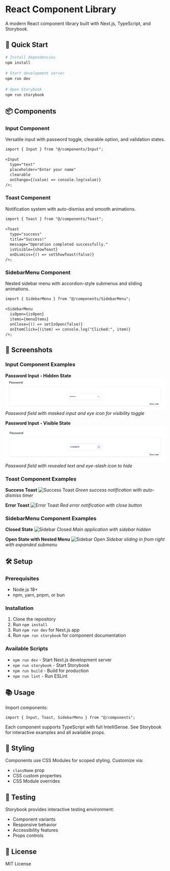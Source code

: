 # React Component Library

A modern React component library built with Next.js, TypeScript, and Storybook.

## 🚀 Quick Start

```bash
# Install dependencies
npm install

# Start development server
npm run dev

# Open Storybook
npm run storybook
```

## 📦 Components

### Input Component

Versatile input with password toggle, clearable option, and validation states.

```tsx
import { Input } from "@/components/Input";

<Input
  type="text"
  placeholder="Enter your name"
  clearable
  onChange={(value) => console.log(value)}
/>;
```

### Toast Component

Notification system with auto-dismiss and smooth animations.

```tsx
import { Toast } from "@/components/Toast";

<Toast
  type="success"
  title="Success!"
  message="Operation completed successfully."
  isVisible={showToast}
  onDismiss={() => setShowToast(false)}
/>;
```

### SidebarMenu Component

Nested sidebar menu with accordion-style submenus and sliding animations.

```tsx
import { SidebarMenu } from "@/components/SidebarMenu";

<SidebarMenu
  isOpen={isOpen}
  items={menuItems}
  onClose={() => setIsOpen(false)}
  onItemClick={(item) => console.log("Clicked:", item)}
/>;
```

## 📸 Screenshots

### Input Component Examples

**Password Input - Hidden State**
![Password Input Hidden](public/screenshots/input-password-hidden.png)
_Password field with masked input and eye icon for visibility toggle_

**Password Input - Visible State**  
![Password Input Visible](public/screenshots/input-password-visible.png)
_Password field with revealed text and eye-slash icon to hide_

### Toast Component Examples

**Success Toast**
![Success Toast](screenshots/toast-success.png)
_Green success notification with auto-dismiss timer_

**Error Toast**
![Error Toast](screenshots/toast-error.png)
_Red error notification with close button_

### SidebarMenu Component Examples

**Closed State**
![Sidebar Closed](screenshots/sidebar-closed.png)
_Main application with sidebar hidden_

**Open State with Nested Menu**
![Sidebar Open](screenshots/sidebar-open.png)
_Sidebar sliding in from right with expanded submenu_

## 🛠️ Setup

### Prerequisites

- Node.js 18+
- npm, yarn, pnpm, or bun

### Installation

1. Clone the repository
2. Run `npm install`
3. Run `npm run dev` for Next.js app
4. Run `npm run storybook` for component documentation

### Available Scripts

- `npm run dev` - Start Next.js development server
- `npm run storybook` - Start Storybook
- `npm run build` - Build for production
- `npm run lint` - Run ESLint

## 📚 Usage

Import components:

```tsx
import { Input, Toast, SidebarMenu } from "@/components";
```

Each component supports TypeScript with full IntelliSense. See Storybook for interactive examples and all available props.

## 🎨 Styling

Components use CSS Modules for scoped styling. Customize via:

- `className` prop
- CSS custom properties
- CSS Module overrides

## 🧪 Testing

Storybook provides interactive testing environment:

- Component variants
- Responsive behavior
- Accessibility features
- Props controls

## 📄 License

MIT License
